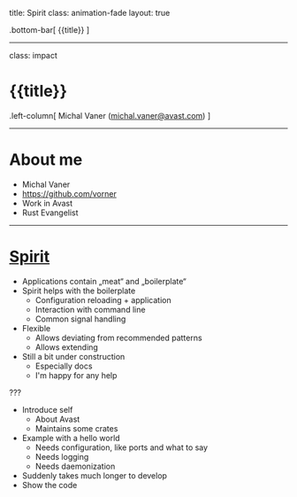 title: Spirit
class: animation-fade
layout: true

<!--
This work is licensed under the Creative Commons Attribution-ShareAlike 4.0
International License. To view a copy of this license, visit
http://creativecommons.org/licenses/by-sa/4.0/ or send a letter to Creative
Commons, PO Box 1866, Mountain View, CA 94042, USA.
-->

.bottom-bar[
  {{title}}
]

---

class: impact

# {{title}}

.left-column[
Michal Vaner (michal.vaner@avast.com)
]

---

# About me

* Michal Vaner
* https://github.com/vorner
* Work in Avast
* Rust Evangelist

---

# [Spirit](https://crates.io/crates/spirit)

* Applications contain „meat“ and „boilerplate“
* Spirit helps with the boilerplate
  - Configuration reloading + application
  - Interaction with command line
  - Common signal handling
* Flexible
  - Allows deviating from recommended patterns
  - Allows extending
* Still a bit under construction
  - Especially docs
  - I'm happy for any help

???

* Introduce self
  - About Avast
  - Maintains some crates
* Example with a hello world
  - Needs configuration, like ports and what to say
  - Needs logging
  - Needs daemonization
* Suddenly takes much longer to develop
* Show the code
